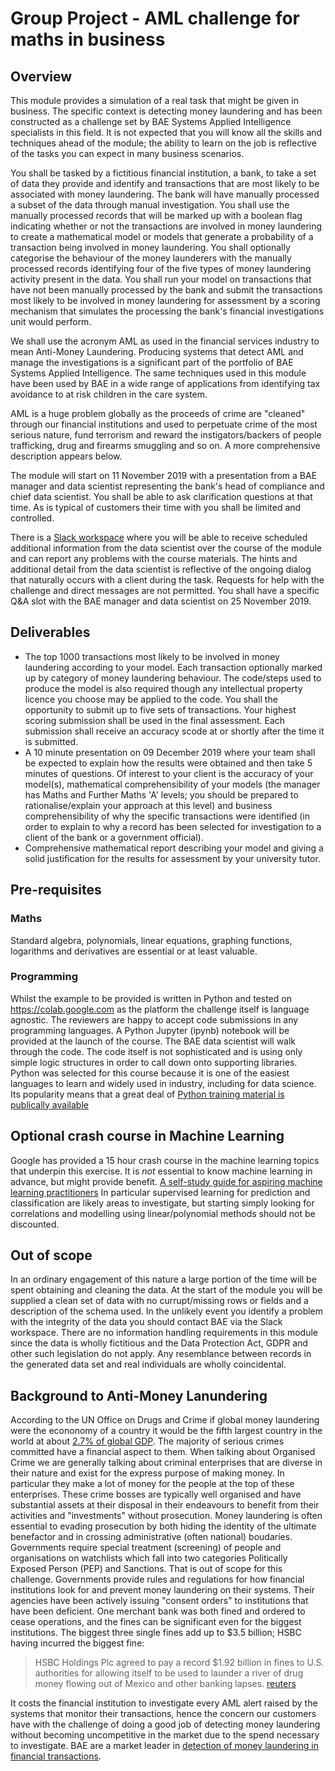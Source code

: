 # Group Project - AML challenge for maths in business
## Overview

This module provides a simulation of a real task that might be given in business. The specific context is detecting money laundering and has been constructed as a challenge set by BAE Systems Applied Intelligence specialists in this field. It is not expected that you will know all the skills and techniques ahead of the module; the ability to learn on the job is reflective of the tasks you can expect in many business scenarios.

You shall be tasked by a fictitious financial institution, a bank, to take a set of data they provide and identify and  transactions that are most likely to be associated with money laundering. The bank will have manually processed a subset of the data through manual investigation. You shall use the manually processed records that will be marked up with a boolean flag indicating whether or not the transactions are involved in money laundering to create a mathematical model or models that generate a probability of a transaction being involved in money laundering. You shall optionally categorise the behaviour of the money launderers with the manually processed records identifying four of the five types of money laundering activity present in the data. You shall run your model on transactions that have not been manually processed by the bank and submit the transactions most likely to be involved in money laundering for assessment by a scoring mechanism that simulates the processing the bank's financial investigations unit would perform.

We shall use the acronym AML as used in the financial services industry to mean Anti-Money Laundering. Producing systems that detect AML and manage the investigations is a significant part of the portfolio of BAE Systems Applied Intelligence. The same techniques used in this module have been used by BAE in a wide range of applications from identifying tax avoidance to at risk children in the care system.

AML is a huge problem globally as the proceeds of crime are "cleaned" through our financial institutions and used to perpetuate crime of the most serious nature, fund terrorism and reward the instigators/backers of people trafficking, drug and firearms smuggling and so on. A more comprehensive description appears below.

The module will start on 11 November 2019 with a presentation from a BAE manager and data scientist representing the bank's head of compliance and chief data scientist. You shall be able to ask clarification questions at that time. As is typical of customers their time with you shall be limited and controlled. 

There is a [Slack workspace](https://join.slack.com/t/aml19workspace/shared_invite/enQtODIyMjI3NDA5ODk0LTk1M2M4NTFjMDdmYjcxMDMzYzE5MzI1OGQyNDE2ZDQxYjNmMmUxYTgzZDNiOGVhOTg2Y2YwYThkYmRiOTUzNWE) where you will be able to receive scheduled additional information from the data scientist over the course of the module and can report any problems with the course materials. The hints and additional detail from the data scientist is reflective of the ongoing dialog that naturally occurs with a client during the task. Requests for help with the challenge and direct messages are not permitted.
You shall have a specific Q&A slot with the BAE manager and data scientist on 25 November 2019.

## Deliverables
* The top 1000 transactions most likely to be involved in money laundering according to your model. Each transaction optionally marked up by category of money laundering behaviour. The code/steps used to produce the model is also required though any intellectual property licence you choose may be applied to the code. You shall the opportunity to submit up to five sets of transactions. Your highest scoring submission shall be used in the final assessment. Each submission shall receive an accuracy scode at or shortly after the time it is submitted.
* A 10 minute presentation on 09 December 2019 where your team shall be expected to explain how the results were obtained and then take 5 minutes of questions. Of interest to your client is the accuracy of your model(s), mathematical comprehensibility of your models (the manager has Maths and Further Maths 'A' levels; you should be prepared to rationalise/explain your approach at this level) and business comprehensibility of why the specific transactions were identified (in order to explain to why a record has been selected for investigation to a client of the bank or a government official).
* Comprehensive mathematical report describing your model and giving a solid justification for the results for assessment by your university tutor.

## Pre-requisites
### Maths
Standard algebra, polynomials, linear equations, graphing functions, logarithms and derivatives are essential or at least valuable.
### Programming
Whilst the example to be provided is written in Python and tested on https://colab.google.com as the platform the challenge itself is language agnostic. The reviewers are happy to accept code submissions in any programming languages. A Python Jupyter (ipynb) notebook will be provided at the launch of the course. The BAE data scientist will walk through the code. The code itself is not sophisticated and is using only simple logic structures in order to call down onto supporting libraries. Python was selected for this course because it is one of the easiest languages to learn and widely used in industry, including for data science. Its popularity means that a great deal of [Python training material is publically available](https://www.dataquest.io/blog/how-to-learn-python-for-data-science-in-5-steps/)

## Optional crash course in Machine Learning
Google has provided a 15 hour crash course in the machine learning topics that underpin this exercise. It is *not* essential to know machine learning in advance, but might provide benefit. [A self-study guide for aspiring machine learning practitioners](https://developers.google.com/machine-learning/crash-course)
In particular supervised learning for prediction and classification are likely areas to investigate, but starting simply looking for correlations and modelling using linear/polynomial methods should not be discounted.

## Out of scope
In an ordinary engagement of this nature a large portion of the time will be spent obtaining and cleaning the data. At the start of the module you will be supplied a clean set of data with no currupt/missing rows or fields and a description of the schema used. In the unlikely event you identify a problem with the integrity of the data you should contact BAE via the Slack workspace. 
There are no information handling requirements in this module since the data is wholly fictitious and the Data Protection Act, GDPR and other such legislation do not apply. Any resemblance between records in the generated data set and real individuals are wholly coincidental.

## Background to Anti-Money Lanundering
According to the UN Office on Drugs and Crime if global money laundering were the econonomy of a country it would be the fifth largest country in the world at about [2.7% of global GDP](https://www.unodc.org/unodc/en/frontpage/2011/October/illicit-money_-how-much-is-out-there.html). The majority of serious crimes committed have a financial aspect to them. When talking about Organised Crime we are generally talking about criminal enterprises that are diverse in their nature and exist for the express purpose of making money. In particular they make a lot of money for the people at the top of these enterprises. These crime bosses are typically well organised and have substantial assets at their disposal in their endeavours to benefit from their activities and "investments" without prosecution. Money laundering is often essential to evading prosecution by both hiding the identity of the ultimate benefactor and in crossing administrative (often national) boudaries.
Governments require special treatment (screening) of people and organisations on watchlists which fall into two categories Politically Exposed Person (PEP) and Sanctions. That is out of scope for this challenge.
Governments provide rules and regulations for how financial institutions look for and prevent money laundering on their systems. Their agencies have been actively issuing "consent orders" to institutions that have been deficient. One merchant bank was both fined and ordered to cease operations, and the fines can be significant even for the biggest institutions. The biggest three single fines add up to $3.5 billion; HSBC having incurred the biggest fine:
> HSBC Holdings Plc agreed to pay a record $1.92 billion in fines to U.S. authorities for allowing itself to be used to launder a river of drug money flowing out of Mexico and other banking lapses. [reuters](https://www.reuters.com/article/us-hsbc-probe/hsbc-to-pay-1-9-billion-u-s-fine-in-money-laundering-case-idUSBRE8BA05M20121211)

It costs the financial institution to investigate every AML alert raised by the systems that monitor their transactions, hence the concern our customers have with the challenge of doing a good job of detecting money laundering without becoming uncompetitive in the market due to the spend necessary to investigate. BAE are a market leader in [detection of money laundering in financial transactions](https://www.baesystems.com/en/cybersecurity/product/aml-transaction-monitoring).
